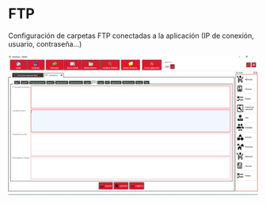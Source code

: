 # FTP

Configuración de carpetas FTP conectadas a la aplicación \(IP de conexión, usuario, contraseña...\)

![](../../../.gitbook/assets/image%20%28382%29.png)

